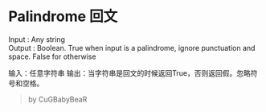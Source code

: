 Palindrome  回文
================

Input : Any string  
Output : Boolean. True when input is a palindrome, ignore punctuation and space. False for otherwise  

输入：任意字符串
输出：当字符串是回文的时候返回True，否则返回假。忽略符号和空格。
  
> by CuGBabyBeaR